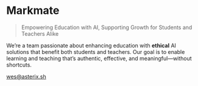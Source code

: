# Markmate
> Empowering Education with AI, Supporting Growth for Students and Teachers Alike

We’re a team passionate about enhancing education with **ethical** AI solutions that benefit both students and teachers. Our goal is to enable learning and teaching that’s authentic, effective, and meaningful—without shortcuts.

<wes@asterix.sh>
